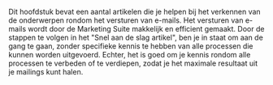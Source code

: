 Dit hoofdstuk bevat een aantal artikelen die je helpen bij het verkennen van de onderwerpen rondom het versturen van e-mails. 
Het versturen van e-mails wordt door de Marketing Suite makkelijk en efficient gemaakt. 
Door de stappen te volgen in het "Snel aan de slag artikel", ben je in staat om aan de gang te gaan, zonder specifieke kennis te hebben van alle processen die kunnen worden uitgevoerd. Echter, het is goed om je kennis rondom alle processen te verbeden of te verdiepen, zodat je het maximale resultaat uit je mailings kunt halen.